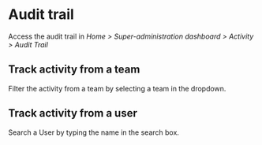 # Audit trail

Access the audit trail in *Home > Super-administration dashboard > Activity > Audit Trail*

## Track activity from a team

Filter the activity from a team by selecting a team in the dropdown.

## Track activity from a user

Search a User by typing the name in the search box.
